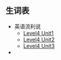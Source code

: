 ## 生词表

- 英语流利说
  - [Level4 Unit1](流利说Level4Unit1.md)
  - [Level4 Unit2](流利说Level4Unit2.md)
  - [Level4 Unit3](流利说Level4Unit3.md)
-
